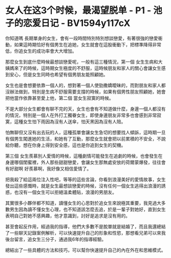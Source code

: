 # 女人在这3个时候，最渴望脱单 - P1 - 池子的恋爱日记 - BV1594y117cX

你知道嗎 長期單身的女生，會有一段時間特別特別想談戀愛，有著很強的戀愛衝動，如果這時期恰好有個男生在追她，女生就會在這股衝動下，把標準降得非常低，你追女生的成功率會大大增加。

那麼女生到底什麼時候最想談戀愛呢，一般有這三種情況，第一個 女生生病和大姨媽來了的時候，這時期女生極度的不舒服，這時候朋友和家人的關心會讓女生感到安心，但是女生同時也希望有個男朋友能照顧她。

女生也是會想要依靠一個人的，想對著一個人使勁撒嬌曖昧的，而對朋友和家人都沒辦法做到，特別是生病不舒服需要支撐的時候，如果有個男性朋友照顧她，她會把他當作依靠甚至愛上他，第二個 當女生寂寞的時候。

不是大部分女生都會有聊不完的天，女生也會有不知道做什麼，身邊一個人都沒有的情況，特別是一個人在外打工獨眷女生，即使身邊朋友非常多也會感到非常寂寞，這種女生怕下雨因為沒有人送傘，怕天黑因為沒有人陪。

怕無聊但又沒有出去玩的人，這種孤單會讓女生急切的想要找人傾訴，這時期一旦有個男生闖進她的生活，和她有了互動，那麼女生就會把以前累積的不安全，不說給你聽，想在你身上得到安全感，這也是你追到女生的契機。

第三個 女生羨慕別人愛情的時候，這種劇情可能發生在追劇的時候，也會發生在身邊哪個閨蜜裡，外人那些甜甜戀愛，會讓女生那無處安放的荷爾蒙爆發，往往會有好甜啊 好羨慕啊，我好像又相信愛情了。

把我殺了給這兩位注入性吧，等等的這些言論，你看到浪漫美好的愛情故事，女生發出這些感慨時，就是女生最想談戀愛的時候，沒有任何一個女生逃得出浪漫的誘惑，也沒有一個女生可以拒絕溫柔體貼，浪漫的男朋友。

其實很多小夥伴都不知道，讀懂女生的心思對於追女生來說極其重要，我見過大多數男生因為讀不懂女生心理，也不知道該怎麼去追，於是一輩子對她好，直到女生表明自己對她不感興趣，他才意識到，討好是追求是沒有用的。

甚至會起反作用，經過我的指導，他們大多數不是脫單就是結婚了，而且我還總結了一些聊天記錄案例解析，可以快速提升自己的形象和性慾，那想看兄弟可以來我後台留言，追女生三分子，通過我6年的指導經驗。

總結出了一些具體的方法和技巧，可以幫你快速提升自己的內在外在和思維模式。